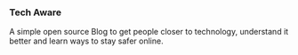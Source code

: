 ### Tech Aware

A simple open source Blog to get people closer to technology, understand it better and learn ways to stay safer online.
